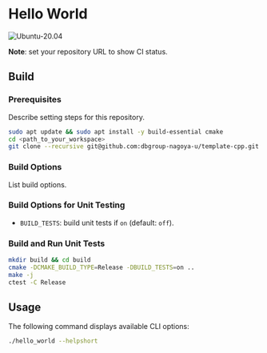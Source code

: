 # Hello World

![Ubuntu-20.04](https://github.com/dbgroup-nagoya-u/template-cpp/workflows/Ubuntu-20.04/badge.svg?branch=main)

**Note**: set your repository URL to show CI status.

## Build

### Prerequisites

Describe setting steps for this repository.

```bash
sudo apt update && sudo apt install -y build-essential cmake
cd <path_to_your_workspace>
git clone --recursive git@github.com:dbgroup-nagoya-u/template-cpp.git
```

### Build Options

List build options.

### Build Options for Unit Testing

- `BUILD_TESTS`: build unit tests if `on` (default: `off`).

### Build and Run Unit Tests

```bash
mkdir build && cd build
cmake -DCMAKE_BUILD_TYPE=Release -DBUILD_TESTS=on ..
make -j
ctest -C Release
```

## Usage

The following command displays available CLI options:

```bash
./hello_world --helpshort
```

